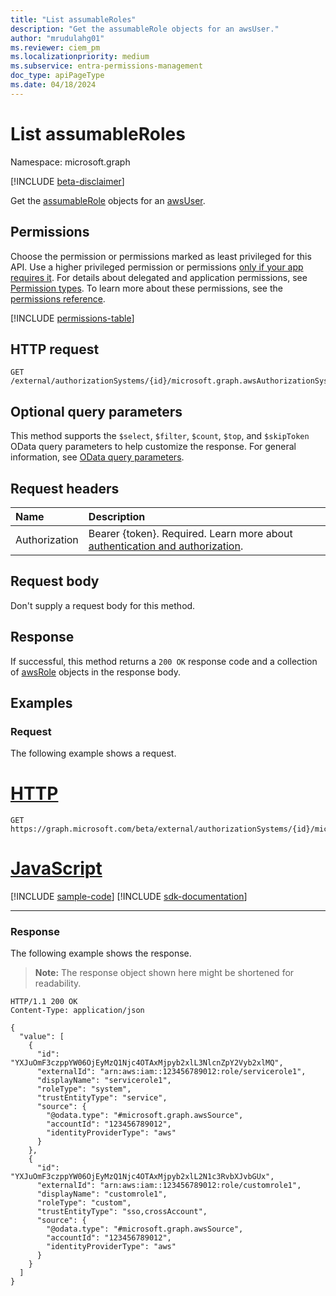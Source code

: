 ```yaml
---
title: "List assumableRoles"
description: "Get the assumableRole objects for an awsUser."
author: "mrudulahg01"
ms.reviewer: ciem_pm
ms.localizationpriority: medium
ms.subservice: entra-permissions-management
doc_type: apiPageType
ms.date: 04/18/2024
---
```


# List assumableRoles
Namespace: microsoft.graph

[!INCLUDE [beta-disclaimer](../../includes/beta-disclaimer.md)]

Get the [assumableRole](../resources/awsrole.md) objects for an [awsUser](../resources/awsuser.md).

## Permissions
Choose the permission or permissions marked as least privileged for this API. Use a higher privileged permission or permissions [only if your app requires it](/graph/permissions-overview#best-practices-for-using-microsoft-graph-permissions). For details about delegated and application permissions, see [Permission types](/graph/permissions-overview#permission-types). To learn more about these permissions, see the [permissions reference](/graph/permissions-reference).

<!-- { "blockType": "permissions", "name": "awsuser_list_assumableroles" } -->
[!INCLUDE [permissions-table](../includes/permissions/awsuser-list-assumableroles-permissions.md)]

<!--
[!INCLUDE [epm-rbac-servicenow-apis-read](../includes/rbac-for-apis/epm-rbac-servicenow-apis-read.md)]
-->

## HTTP request

<!-- {
  "blockType": "ignored"
}
-->
``` http
GET /external/authorizationSystems/{id}/microsoft.graph.awsAuthorizationSystem/associatedIdentities/users/{awsUserId}/assumableRoles
```

## Optional query parameters
This method supports the `$select`, `$filter`, `$count`, `$top`, and `$skipToken` OData query parameters to help customize the response. For general information, see [OData query parameters](/graph/query-parameters).

## Request headers
|Name|Description|
|:---|:---|
|Authorization|Bearer {token}. Required. Learn more about [authentication and authorization](/graph/auth/auth-concepts).|

## Request body
Don't supply a request body for this method.

## Response

If successful, this method returns a `200 OK` response code and a collection of [awsRole](../resources/awsrole.md) objects in the response body.

## Examples

### Request
The following example shows a request.
# [HTTP](#tab/http)
<!-- {
  "blockType": "request",
  "name": "list_awsrole"
}
-->
``` http
GET https://graph.microsoft.com/beta/external/authorizationSystems/{id}/microsoft.graph.awsAuthorizationSystem/associatedIdentities/users/YWxpY2VAY29udG9zby5jb20/assumableRoles
```

# [JavaScript](#tab/javascript)
[!INCLUDE [sample-code](../includes/snippets/javascript/list-awsrole-javascript-snippets.md)]
[!INCLUDE [sdk-documentation](../includes/snippets/snippets-sdk-documentation-link.md)]

---

### Response
The following example shows the response.
>**Note:** The response object shown here might be shortened for readability.
<!-- {
  "blockType": "response",
  "truncated": true,
  "@odata.type": "Collection(microsoft.graph.awsRole)"
}
-->
``` http
HTTP/1.1 200 OK
Content-Type: application/json

{
  "value": [
    {
      "id": "YXJuOmF3czppYW06OjEyMzQ1Njc4OTAxMjpyb2xlL3NlcnZpY2Vyb2xlMQ",
      "externalId": "arn:aws:iam::123456789012:role/servicerole1",
      "displayName": "servicerole1",
      "roleType": "system",
      "trustEntityType": "service",
      "source": {
        "@odata.type": "#microsoft.graph.awsSource",
        "accountId": "123456789012",
        "identityProviderType": "aws"
      }
    },
    {
      "id": "YXJuOmF3czppYW06OjEyMzQ1Njc4OTAxMjpyb2xlL2N1c3RvbXJvbGUx",
      "externalId": "arn:aws:iam::123456789012:role/customrole1",
      "displayName": "customrole1",
      "roleType": "custom",
      "trustEntityType": "sso,crossAccount",
      "source": {
        "@odata.type": "#microsoft.graph.awsSource",
        "accountId": "123456789012",
        "identityProviderType": "aws"
      }
    }
  ]
}
```


